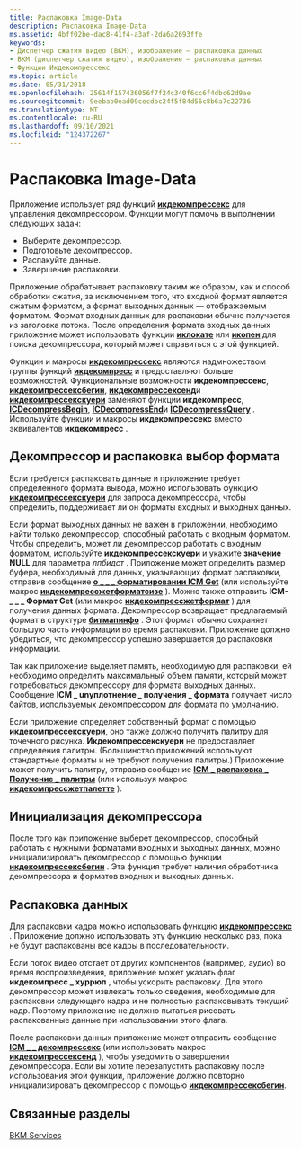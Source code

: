 ```yaml
---
title: Распаковка Image-Data
description: Распаковка Image-Data
ms.assetid: 4bff02be-dac8-41f4-a3af-2da6a2693ffe
keywords:
- Диспетчер сжатия видео (ВКМ), изображение — распаковка данных
- ВКМ (диспетчер сжатия видео), изображение — распаковка данных
- Функции Икдекомпрессекс
ms.topic: article
ms.date: 05/31/2018
ms.openlocfilehash: 25614f157436056f7f24c340f6cc6f4dbc62d9ae
ms.sourcegitcommit: 9eebab0ead09cecdbc24f5f84d56c8b6a7c22736
ms.translationtype: MT
ms.contentlocale: ru-RU
ms.lasthandoff: 09/10/2021
ms.locfileid: "124372267"
---
```

# <a name="image-data-decompression"></a>Распаковка Image-Data

Приложение использует ряд функций [**икдекомпрессекс**](/windows/desktop/api/Vfw/nf-vfw-icdecompressex) для управления декомпрессором. Функции могут помочь в выполнении следующих задач:

-   Выберите декомпрессор.
-   Подготовьте декомпрессор.
-   Распакуйте данные.
-   Завершение распаковки.

Приложение обрабатывает распаковку таким же образом, как и способ обработки сжатия, за исключением того, что входной формат является сжатым форматом, а формат выходных данных — отображаемым форматом. Формат входных данных для распаковки обычно получается из заголовка потока. После определения формата входных данных приложение может использовать функции [**иклокате**](/windows/desktop/api/Vfw/nf-vfw-iclocate) или [**икопен**](/windows/desktop/api/Vfw/nf-vfw-icopen) для поиска декомпрессора, который может справиться с этой функцией.

Функции и макросы [**икдекомпрессекс**](/windows/desktop/api/Vfw/nf-vfw-icdecompressex) являются надмножеством группы функций [**икдекомпресс**](/windows/desktop/api/Vfw/nf-vfw-icdecompress) и предоставляют больше возможностей. Функциональные возможности **икдекомпрессекс**, [**икдекомпрессексбегин**](/windows/desktop/api/Vfw/nf-vfw-icdecompressexbegin), [**икдекомпрессексенд**](/windows/desktop/api/Vfw/nf-vfw-icdecompressexend)и [**икдекомпрессекскуери**](/windows/desktop/api/Vfw/nf-vfw-icdecompressexquery) заменяют функции **икдекомпресс**, [**ICDecompressBegin**](/windows/desktop/api/Vfw/nf-vfw-icdecompressbegin), [**ICDecompressEnd**](/windows/desktop/api/Vfw/nf-vfw-icdecompressend)и [**ICDecompressQuery**](/windows/desktop/api/Vfw/nf-vfw-icdecompressquery) . Используйте функции и макросы **икдекомпрессекс** вместо эквивалентов **икдекомпресс** .

## <a name="decompressor-and-decompression-format-selection"></a>Декомпрессор и распаковка выбор формата

Если требуется распаковать данные и приложение требует определенного формата вывода, можно использовать функцию [**икдекомпрессекскуери**](/windows/desktop/api/Vfw/nf-vfw-icdecompressexquery) для запроса декомпрессора, чтобы определить, поддерживает ли он форматы входных и выходных данных.

Если формат выходных данных не важен в приложении, необходимо найти только декомпрессор, способный работать с входным форматом. Чтобы определить, может ли декомпрессор работать с входным форматом, используйте [**икдекомпрессекскуери**](/windows/desktop/api/Vfw/nf-vfw-icdecompressexquery) и укажите **значение NULL** для параметра *лпбидст* . Приложение может определить размер буфера, необходимый для данных, указывающих формат распаковки, отправив сообщение [**о \_ \_ \_ форматировании ICM Get**](icm-decompress-get-format.md) (или используйте макрос [**икдекомпрессжетформатсизе**](/windows/desktop/api/Vfw/nf-vfw-icdecompressgetformatsize) ). Можно также отправить **ICM- \_ \_ \_ Формат Get** (или макрос [**икдекомпрессжетформат**](/windows/desktop/api/Vfw/nf-vfw-icdecompressgetformat) ) для получения данных формата. Декомпрессор возвращает предлагаемый формат в структуре [**битмапинфо**](/windows/win32/api/wingdi/ns-wingdi-bitmapinfo) . Этот формат обычно сохраняет большую часть информации во время распаковки. Приложение должно убедиться, что декомпрессор успешно завершается до распаковки информации.

Так как приложение выделяет память, необходимую для распаковки, ей необходимо определить максимальный объем памяти, который может потребоваться декомпрессору для формата выходных данных. Сообщение **ICM \_ unуплотнение \_ получения \_ формата** получает число байтов, используемых декомпрессором для формата по умолчанию.

Если приложение определяет собственный формат с помощью [**икдекомпрессекскуери**](/windows/desktop/api/Vfw/nf-vfw-icdecompressexquery), оно также должно получить палитру для точечного рисунка. **Икдекомпрессекскуери** не предоставляет определения палитры. (Большинство приложений используют стандартные форматы и не требуют получения палитры.) Приложение может получить палитру, отправив сообщение [**ICM \_ распаковка \_ Получение \_ палитры**](icm-decompress-get-palette.md) (или используя макрос [**икдекомпрессжетпалетте**](/windows/desktop/api/Vfw/nf-vfw-icdecompressgetpalette) ).

## <a name="decompressor-initialization"></a>Инициализация декомпрессора

После того как приложение выберет декомпрессор, способный работать с нужными форматами входных и выходных данных, можно инициализировать декомпрессор с помощью функции [**икдекомпрессексбегин**](/windows/desktop/api/Vfw/nf-vfw-icdecompressexbegin) . Эта функция требует наличия обработчика декомпрессора и форматов входных и выходных данных.

## <a name="data-decompression"></a>Распаковка данных

Для распаковки кадра можно использовать функцию [**икдекомпрессекс**](/windows/desktop/api/Vfw/nf-vfw-icdecompressex) . Приложение должно использовать эту функцию несколько раз, пока не будут распакованы все кадры в последовательности.

Если поток видео отстает от других компонентов (например, аудио) во время воспроизведения, приложение может указать флаг **икдекомпресс \_ хуррюп** , чтобы ускорить распаковку. Для этого декомпрессор может извлекать только сведения, необходимые для распаковки следующего кадра и не полностью распаковывать текущий кадр. Поэтому приложение не должно пытаться рисовать распакованные данные при использовании этого флага.

После распаковки данных приложение может отправить сообщение [**ICM \_ \_ декомпрессекс**](icm-decompressex-end.md) (или использовать макрос [**икдекомпрессексенд**](/windows/desktop/api/Vfw/nf-vfw-icdecompressexend) ), чтобы уведомить о завершении декомпрессора. Если вы хотите перезапустить распаковку после использования этой функции, приложение должно повторно инициализировать декомпрессор с помощью [**икдекомпрессексбегин**](/windows/desktop/api/Vfw/nf-vfw-icdecompressexbegin).

## <a name="related-topics"></a>Связанные разделы

<dl> <dt>

[ВКМ Services](vcm-services.md)
</dt> </dl>

 

 